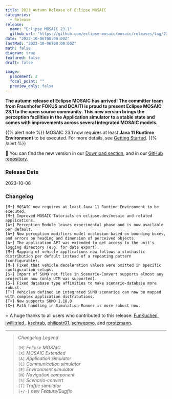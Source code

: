 ```yaml
---
title: 2023 Autumn Release of Eclipse MOSAIC
categories:
  - Release
release:
  name: "Eclipse MOSAIC 23.1"
  github_url: "https://github.com/eclipse-mosaic/mosaic/releases/tag/23.1"
date: "2023-10-06T00:00:00Z"
lastMod: "2023-10-06T00:00:00Z"
math: false
diagram: true
featured: false
draft: false

image:
  placement: 2
  focal_point: ""
  preview_only: false
---
```


**The autumn release of Eclipse MOSAIC has arrived! The committer team from Fraunhofer FOKUS and DCAITI is proud to present Eclipse MOSAIC 23.1 to the open source community. 
This new version brings the perception facilities in the Application simulator to a stable state and comes with improvements across several integrated MOSAIC models.**

{{% alert note %}}
MOSAIC 23.1 now requires at least **Java 11 Runtime Environment** to be executed. For more details, see [Getting Started](/tutorials/getting_started/).
{{% /alert %}}

:rocket: You can find the new version in our [Download section](/download), and in our [GitHub repository](https://github.com/eclipse-mosaic/mosaic). 

### Release Date
2023-10-06

### Changelog

```shell
[M+] MOSAIC now requires at least Java 11 Runtime Environment to be executed.
[M+] Improved MOSAIC Tutorials on eclipse.dev/mosaic and related applications.
[A+] Perception Module leaves experimental phase and is now available per default.
[A+] New perception modifiers model occlusion based on bounding boxes, and errors on heading and dimension of perceived objects.
[A+] The application API was extended to get access to the unit's logging directory (e.g. for data export).
[M+] Mapping of vehicle applications now follows a stochastic distribution per default instead of a repeating pattern (configurable).
[M-] Fixed that vehicle deceleration values were omitted in specific configuration setups.
[S+] Import of SUMO net files in Scenario-Convert supports almost any projection now (only UTM was supported). 
[S-] Fixed database type affinities to make scenario-database more robust.
[T+] Vehicles defined in integrated SUMO scenarios can now be mapped with complex application distributions.
[T+] Now supports SUMO 1.18.0
[X+] Path handling in Simulation-Runner is more robust now.
```

:star: A huge thanks to all users who contributed to this release:
[ <i class="fab fa-github"></i> FunKuchen](https://github.com/FunKuchen),
[ <i class="fab fa-github"></i> iwillitried ](https://github.com/iwillitried ),
[ <i class="fab fa-github"></i> kschrab](https://github.com/kschrab),
[ <i class="fab fa-github"></i> philipstr01](https://github.com/philipstr01),
[ <i class="fab fa-github"></i> schwepmo](https://github.com/schwepmo), and
[ <i class="fab fa-github"></i> rprotzmann](https://github.com/rprotzmann).

---

> _Changelog Legend_
>   
> `[M]` _Eclipse MOSAIC_\
> `[X]` _MOSAIC Extended_\
> `[A]` _Application simulator_\
> `[C]` _Communication simulator_\
> `[E]` _Environment simulator_\
> `[N]` _Navigation component_\
> `[S]` _Scenario-convert_\
> `[T]` _Traffic simulator_\
> `[+/-]` _new Feature/Bugfix_